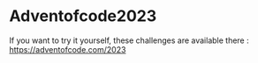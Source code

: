 # Adventofcode2023
If you want to try it yourself, these challenges are available there :
https://adventofcode.com/2023
